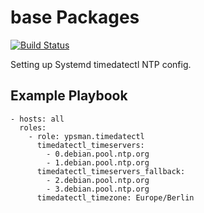base Packages
=============
[![Build Status](https://travis-ci.org/ypsman/ansible-timedatectl.svg?branch=master)](https://travis-ci.org/ypsman/ansible-timedatectl)

Setting up Systemd timedatectl NTP config.

Example Playbook
----------------

    - hosts: all
      roles:
        - role: ypsman.timedatectl
          timedatectl_timeservers:
            - 0.debian.pool.ntp.org
            - 1.debian.pool.ntp.org
          timedatectl_timeservers_fallback:
            - 2.debian.pool.ntp.org
            - 3.debian.pool.ntp.org
          timedatectl_timezone: Europe/Berlin
